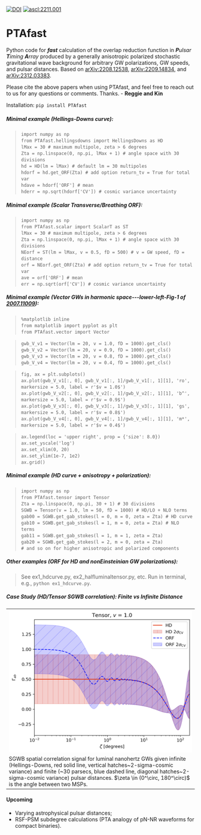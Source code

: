 [![DOI](https://zenodo.org/badge/564638325.svg)](https://zenodo.org/badge/latestdoi/564638325) <a href="https://ascl.net/2211.001"><img src="https://img.shields.io/badge/ascl-2211.001-blue.svg?colorB=262255" alt="ascl:2211.001" /></a>
# PTAfast

Python code for ***fast*** calculation of the overlap reduction function in ***P**ulsar **T**iming **A**rray* produced by a generally anisotropic polarized stochastic gravitational wave background for arbitrary GW polarizations, GW speeds, and pulsar distances. Based on [arXiv:2208.12538](https://arxiv.org/abs/2208.12538), [arXiv:2209.14834](https://arxiv.org/abs/2209.14834), and [arXiv:2312.03383](https://arxiv.org/abs/2312.03383).

Please cite the above papers when using PTAfast, and feel free to reach out to us for any questions or comments. Thanks. - **Reggie and Kin**

Installation: `pip install PTAfast`

##### *Minimal example* (Hellings-Downs curve): <br />
> `import numpy as np` <br />
`from PTAfast.hellingsdowns import HellingsDowns as HD` <br />
`lMax = 30 # maximum multipole, zeta > 6 degrees` <br />
`Zta = np.linspace(0, np.pi, lMax + 1) # angle space with 30 divisions` <br />
`hd = HD(lm = lMax) # default lm = 30 multipoles` <br />
`hdorf = hd.get_ORF(Zta) # add option return_tv = True for total var` <br />
`hdave = hdorf['ORF'] # mean` <br />
`hderr = np.sqrt(hdorf['CV']) # cosmic variance uncertainty`

##### *Minimal example* (Scalar Transverse/Breathing ORF): <br />
> `import numpy as np` <br />
`from PTAfast.scalar import ScalarT as ST` <br />
`lMax = 30 # maximum multipole, zeta > 6 degrees` <br />
`Zta = np.linspace(0, np.pi, lMax + 1) # angle space with 30 divisions` <br />
`NEorf = ST(lm = lMax, v = 0.5, fD = 500) # v = GW speed, fD = distance` <br />
`orf = NEorf.get_ORF(Zta) # add option return_tv = True for total var` <br />
`ave = orf['ORF'] # mean` <br />
`err = np.sqrt(orf['CV']) # cosmic variance uncertainty`

##### *Minimal example* (Vector GWs in harmonic space---lower-left-Fig-1 of [2007.11009](https://arxiv.org/abs/2007.11009)): <br />
> `%matplotlib inline` <br />
`from matplotlib import pyplot as plt` <br />
`from PTAfast.vector import Vector` <br />

> `gwb_V_v1 = Vector(lm = 20, v = 1.0, fD = 1000).get_cls()` <br />
`gwb_V_v2 = Vector(lm = 20, v = 0.9, fD = 1000).get_cls()` <br />
`gwb_V_v3 = Vector(lm = 20, v = 0.8, fD = 1000).get_cls()` <br />
`gwb_V_v4 = Vector(lm = 20, v = 0.4, fD = 1000).get_cls()` <br />

> `fig, ax = plt.subplots()` <br />
`ax.plot(gwb_V_v1[:, 0], gwb_V_v1[:, 1]/gwb_V_v1[:, 1][1], 'ro', markersize = 5.0, label = r'$v = 1.0$')` <br />
`ax.plot(gwb_V_v2[:, 0], gwb_V_v2[:, 1]/gwb_V_v2[:, 1][1], 'b^', markersize = 5.0, label = r'$v = 0.9$')` <br />
`ax.plot(gwb_V_v3[:, 0], gwb_V_v3[:, 1]/gwb_V_v3[:, 1][1], 'gs', markersize = 5.0, label = r'$v = 0.8$')` <br />
`ax.plot(gwb_V_v4[:, 0], gwb_V_v4[:, 1]/gwb_V_v4[:, 1][1], 'm*', markersize = 5.0, label = r'$v = 0.4$')` <br />

> `ax.legend(loc = 'upper right', prop = {'size': 8.0})` <br />
`ax.set_yscale('log')` <br />
`ax.set_xlim(0, 20)` <br />
`ax.set_ylim(1e-7, 1e2)` <br />
`ax.grid()`

##### *Minimal example* (HD curve + anisotropy + polarization): <br />
> `import numpy as np` <br />
`from PTAfast.tensor import Tensor` <br />
`Zta = np.linspace(0, np.pi, 30 + 1) # 30 divisions` <br />
`SGWB = Tensor(v = 1.0, lm = 50, fD = 1000) # HD/LO + NLO terms` <br />
`gab00 = SGWB.get_gab_stokes(l = 0, m = 0, zeta = Zta) # HD curve` <br />
`gab10 = SGWB.get_gab_stokes(l = 1, m = 0, zeta = Zta) # NLO terms` <br />
`gab11 = SGWB.get_gab_stokes(l = 1, m = 1, zeta = Zta)` <br />
`gab20 = SGWB.get_gab_stokes(l = 2, m = 0, zeta = Zta)` <br />
`# and so on for higher anisotropic and polarized components`

##### *Other examples* (ORF for HD and nonEinsteinian GW polarizations): <br />
> See ex1_hdcurve.py, ex2_halfluminaltensor.py, etc. Run in terminal, e.g., `python ex1_hdcurve.py`.

##### *Case Study* (HD/Tensor SGWB correlation): Finite vs Infinite Distance

<table class="image" align="center" width="40%">
<tr><td><img src="https://github.com/reggiebernardo/PTAfast/blob/1a21a2e20e0f0e12e9d3102e6184a53a7d2e727e/hdlowangle.png"></td></tr>
<tr><td class="caption">SGWB spatial correlation signal for luminal nanohertz GWs given infinite (Hellings-Downs, red solid line, vertical hatches~2-sigma-cosmic variance) and finite (~30 parsecs, blue dashed line, diagonal hatches~2-sigma-cosmic variance) pulsar distances. $\zeta \in (0^\circ, 180^\circ)$ is the angle between two MSPs.</td></tr>
</table>

#### Upcoming
- Varying astrophysical pulsar distances; <br />
- RSF-PSM subdegree calculations (PTA analogy of pN-NR waveforms for compact binaries).
